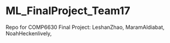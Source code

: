 # ML_FinalProject_Team17
Repo for COMP6630 Final Project: LeshanZhao, MaramAldiabat, NoahHeckenlively, 
